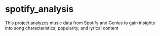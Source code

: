# spotify_analysis
This project analyzes music data from Spotify and Genius to gain insights into song characteristics, popularity, and lyrical content
